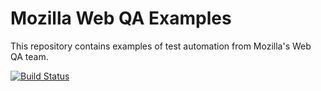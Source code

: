 # Mozilla Web QA Examples

This repository contains examples of test automation from Mozilla's Web QA team.

[![Build Status](https://travis-ci.org/mozilla/mozwebqa-examples.svg)](https://travis-ci.org/mozilla/mozwebqa-examples)
